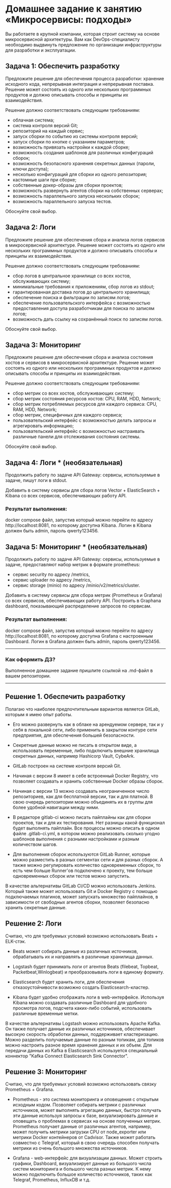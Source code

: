 # Домашнее задание к занятию «Микросервисы: подходы»

Вы работаете в крупной компании, которая строит систему на основе микросервисной архитектуры.
Вам как DevOps-специалисту необходимо выдвинуть предложение по организации инфраструктуры для разработки и эксплуатации.


## Задача 1: Обеспечить разработку

Предложите решение для обеспечения процесса разработки: хранение исходного кода, непрерывная интеграция и непрерывная поставка. 
Решение может состоять из одного или нескольких программных продуктов и должно описывать способы и принципы их взаимодействия.

Решение должно соответствовать следующим требованиям:
- облачная система;
- система контроля версий Git;
- репозиторий на каждый сервис;
- запуск сборки по событию из системы контроля версий;
- запуск сборки по кнопке с указанием параметров;
- возможность привязать настройки к каждой сборке;
- возможность создания шаблонов для различных конфигураций сборок;
- возможность безопасного хранения секретных данных (пароли, ключи доступа);
- несколько конфигураций для сборки из одного репозитория;
- кастомные шаги при сборке;
- собственные докер-образы для сборки проектов;
- возможность развернуть агентов сборки на собственных серверах;
- возможность параллельного запуска нескольких сборок;
- возможность параллельного запуска тестов.

Обоснуйте свой выбор.

## Задача 2: Логи

Предложите решение для обеспечения сбора и анализа логов сервисов в микросервисной архитектуре.
Решение может состоять из одного или нескольких программных продуктов и должно описывать способы и принципы их взаимодействия.

Решение должно соответствовать следующим требованиям:
- сбор логов в центральное хранилище со всех хостов, обслуживающих систему;
- минимальные требования к приложениям, сбор логов из stdout;
- гарантированная доставка логов до центрального хранилища;
- обеспечение поиска и фильтрации по записям логов;
- обеспечение пользовательского интерфейса с возможностью предоставления доступа разработчикам для поиска по записям логов;
- возможность дать ссылку на сохранённый поиск по записям логов.

Обоснуйте свой выбор.

## Задача 3: Мониторинг

Предложите решение для обеспечения сбора и анализа состояния хостов и сервисов в микросервисной архитектуре.
Решение может состоять из одного или нескольких программных продуктов и должно описывать способы и принципы их взаимодействия.

Решение должно соответствовать следующим требованиям:
- сбор метрик со всех хостов, обслуживающих систему;
- сбор метрик состояния ресурсов хостов: CPU, RAM, HDD, Network;
- сбор метрик потребляемых ресурсов для каждого сервиса: CPU, RAM, HDD, Network;
- сбор метрик, специфичных для каждого сервиса;
- пользовательский интерфейс с возможностью делать запросы и агрегировать информацию;
- пользовательский интерфейс с возможностью настраивать различные панели для отслеживания состояния системы.

Обоснуйте свой выбор.

## Задача 4: Логи * (необязательная)

Продолжить работу по задаче API Gateway: сервисы, используемые в задаче, пишут логи в stdout. 

Добавить в систему сервисы для сбора логов Vector + ElasticSearch + Kibana со всех сервисов, обеспечивающих работу API.

### Результат выполнения: 

docker compose файл, запустив который можно перейти по адресу http://localhost:8081, по которому доступна Kibana.
Логин в Kibana должен быть admin, пароль qwerty123456.


## Задача 5: Мониторинг * (необязательная)

Продолжить работу по задаче API Gateway: сервисы, используемые в задаче, предоставляют набор метрик в формате prometheus:

- сервис security по адресу /metrics,
- сервис uploader по адресу /metrics,
- сервис storage (minio) по адресу /minio/v2/metrics/cluster.

Добавить в систему сервисы для сбора метрик (Prometheus и Grafana) со всех сервисов, обеспечивающих работу API.
Построить в Graphana dashboard, показывающий распределение запросов по сервисам.

### Результат выполнения: 

docker compose файл, запустив который можно перейти по адресу http://localhost:8081, по которому доступна Grafana с настроенным Dashboard.
Логин в Grafana должен быть admin, пароль qwerty123456.

---

### Как оформить ДЗ?

Выполненное домашнее задание пришлите ссылкой на .md-файл в вашем репозитории.

---


## Решение 1. Обеспечить разработку

Полагаю что  наиболее предпочтительным вариантов является GitLab,  которым я имею опыт работы.

* Его можно развернуть как в облаке на арендуемом сервере, так и у себя в локальной сети, либо применить в закрытом контуре сети предприятия, для обеспечения большей безопасности.

* Секретные данные можно не писать в открытом виде, а использовать переменные, либо подключить внешние хранилища секретных данных, например Hashicorp Vault, CybeArk.

* GitLab построен на системе контроля версий Git.

* Начиная с версии 8 имеет в себе встроенный Docker Registry, что позволяет создавать и хранить собственные Docker образы сборок.

* Начиная с версии 13 можно создавать неограниченное число репозиториев, как для бесплатной версии, так и для платной. В свою очередь репозитории можно объединять их в группы для более удобной навигации между ними.

* В редакторе gitlab-ci можно писать пайплайны как для сборки проектов, так и для их тестирования. Нет разницы какой функционал будет выполнять пайплайн. Все процессы можно описать в одном файле .gitlab-ci.yml, в котором можно реализовать сколько угодно шаблонов выполнения с разными настройками и разным количеством шагов.

* Для выполнения сборок используются GitLab Runner, которые можно разместить в разных сегментах сети и для разных сборок. А также можно регулировать количество одновременных сборок, то есть чем больше Runner'ов подключено к проекту, тем больше одновременных сборок или тестов можно запустить.

В качестве альтернативы GitLab CI/CD можно использовать Jenkins. Который также может использовать Git и Docker Registry с помощью подключаемых плагинов, может запускать множество пайплайнов, в зависимости от свободных агентов сборки, позволяет безопасно хранить секретные данные.

## Решение 2: Логи

Считаю, что для требуемых условий возможно использовать Beats + ELK-стэк.

* Beats может собирать данные из различных источников, обрабатывать их и направлять в различные хранилища данных.

* Logstash будет принимать логи от агентов  Beats (filebeat, Topbeat, Packetbeat,Winlogbeat)  и преобразовывать логи в единому формату.

* Elasticsearch будет хранить логи, для обеспечения отказоустойчивости возможно создать Elasticsearch-кластер.

* Kibana будет удобно отображать логи в web-интерфейсе. Используя Kibana можно создавать различные Dashboard для удобного просмотра логов, подсчета каких-либо событий, использовать различные временные метки.

В качестве альтернативы Logstash можно использовать Apache Kafka. Он также получает данные их различных источников, обеспечивает высокую скорость обработки данных, поддерживает кластеризацию. Можно разделить получаемые данные по разным топикам, для топиков можно настроить разное время хранения данных и их объем. Для передачи данных из Kafka в Elasticsearch используется специальный коннектор "Kafka Connect Elasticsearch Sink Connector".

## Решение 3: Мониторинг

Считаю, что для требуемых условий возможно использовать связку Prometheus + Grafana.

* Prometheus - это система мониторинга и оповещения с открытым исходным кодом. Позволяет собирать метрики с различных источников, может выполнять агрегацию данных, быстро получать эти данные используя запросы к базе, визуализировать данные и оповещать о проблемах в сервисах на основе полученных метрик. Prometheus получает данные от различных агентов, например, может получить метрики загрузки CPU от node_exporter или метрики Docker контейнеров от Cadvisor. Также может работать совместно с Telegraf, который в свою очередь способен получать метрики из очень большого множества источников.

* Grafana - web-интерфейс для визуализации данных. Может строить графики, Dashboard, визуализирует данные из большого числа систем мониторинга и большого числа разных метрик. К нему можно подключить большое количество источников, таких как Telegraf, Prometheus, InfluxDB и т.д.

